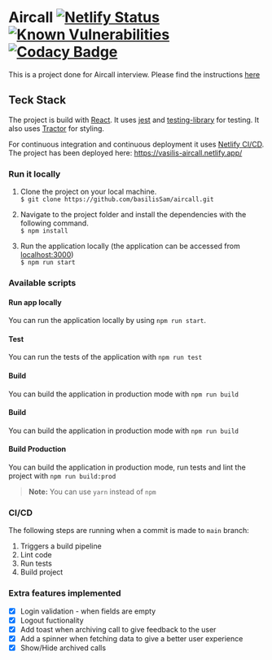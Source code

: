 # Aircall [![Netlify Status](https://api.netlify.com/api/v1/badges/01bf1838-b94e-468f-b331-e5ccb5e60096/deploy-status)](https://app.netlify.com/sites/vasilis-aircall/deploys) [![Known Vulnerabilities](https://snyk.io/test/github/basilisSam/aircall/badge.svg)](https://snyk.io/test/github/basilisSam/aircall) [![Codacy Badge](https://app.codacy.com/project/badge/Grade/fa90ffd43ad240d2bd823156d4b9ddc3)](https://www.codacy.com/gh/basilisSam/aircall/dashboard?utm_source=github.com&amp;utm_medium=referral&amp;utm_content=basilisSam/aircall&amp;utm_campaign=Badge_Grade)

This is a project done for Aircall interview. Please find the instructions [here](https://github.com/basilisSam/aircall/wiki/Project-Instructions)

## Teck Stack

The project is build with [React](https://reactjs.org/). It uses [jest](https://jestjs.io/) and [testing-library](https://testing-library.com/) for testing. It also uses [Tractor](https://tractor.aircall.io/) for styling.

For continuous integration and continuous deployment it uses [Netlify CI/CD](https://www.netlify.com/). The project has been deployed here: https://vasilis-aircall.netlify.app/

### Run it locally

1. Clone the project on your local machine. <br/>
   `$ git clone https://github.com/basilisSam/aircall.git`

1. Navigate to the project folder and install the dependencies with the following command. <br/>
   `$ npm install`

1. Run the application locally (the application can be accessed from [localhost:3000](http://localhost:3000/)) <br/>
   `$ npm run start`

### Available scripts

#### Run app locally

You can run the application locally by using `npm run start`.

#### Test

You can run the tests of the application with `npm run test`

#### Build

You can build the application in production mode with `npm run build`

#### Build

You can build the application in production mode with `npm run build`

#### Build Production

You can build the application in production mode, run tests and lint the project with `npm run build:prod`

> **Note:** You can use `yarn` instead of `npm`

### CI/CD
The following steps are running when a commit is made to `main` branch:
1. Triggers a build pipeline
1. Lint code
1. Run tests
1. Build project 

### Extra features implemented
- [X] Login validation - when fields are empty
- [X] Logout fuctionality
- [X] Add toast when archiving call to give feedback to the user
- [X] Add a spinner when fetching data to give a better user experience
- [X] Show/Hide archived calls
